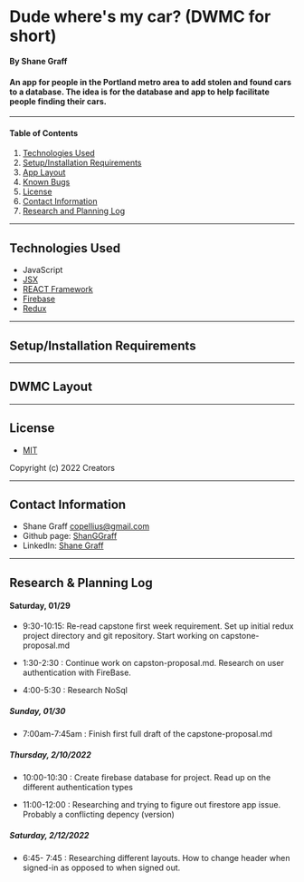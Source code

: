 # Dude where's my car? (DWMC for short)

**By Shane Graff**

#### An app for people in the Portland metro area to add stolen and found cars to a database. The idea is for the database and app to help facilitate people finding their cars. 


-------------------------
#### Table of Contents

1. [Technologies Used](#technologies)
2. [Setup/Installation Requirements](#setup)
3. [App Layout](#layout)
4. [Known Bugs](#bugs)
5. [License](#license)
6. [Contact Information](#contact)
7. [Research and Planning Log](#plan)

---------------------------
## Technologies Used <a id="technologies"></a>

* JavaScript
* [JSX](https://reactjs.org/docs/introducing-jsx.html) 
* [REACT Framework](https://reactjs.org)
* [Firebase](https://firebase.google.com/docs/database/)
* [Redux](https://redux.js.org/)


---------------------------

## Setup/Installation Requirements <a id="setup"></a>

---------------------------

## DWMC Layout<a id="layout"></a>

----------------------------

## License
* [MIT](https://choosealicense.com/licenses/mit/)

Copyright (c) 2022 Creators 

----------------------------

## Contact Information <a id="contact"></a>

* Shane Graff <copellius@gmail.com>
* Github page: [ShanGGraff](https://github.com/ShanGGraff)
* LinkedIn: [Shane Graff](https://www.linkedin.com/in/shanegraff)

---------------

## Research & Planning Log <a id="plan"></a>
#### Saturday, 01/29
* 9:30-10:15: Re-read capstone first week requirement. Set up initial redux project directory and git repository. Start working on capstone-proposal.md

* 1:30-2:30 : Continue work on capston-proposal.md. Research on user authentication with FireBase.

* 4:00-5:30 : Research NoSql

##### Sunday, 01/30
* 7:00am-7:45am : Finish first full draft of the capstone-proposal.md

##### Thursday, 2/10/2022
* 10:00-10:30 : Create firebase database for project. Read up on the different authentication types

* 11:00-12:00 : Researching and trying to figure out firestore app issue. Probably a conflicting depency (version)

##### Saturday, 2/12/2022
* 6:45- 7:45 : Researching different layouts. How to change header when signed-in as opposed to when signed out.
